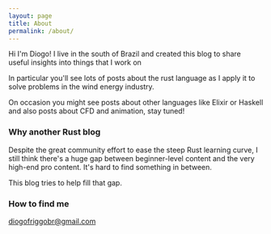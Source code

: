 ```yaml
---
layout: page
title: About
permalink: /about/
---
```


Hi I'm Diogo! I live in the south of Brazil and created this blog to share useful insights into things that I work on

In particular you'll see lots of posts about the rust language as I apply it to solve problems in the wind energy industry.

On occasion you might see posts about other languages like Elixir or Haskell and also posts about CFD and animation, stay tuned!

### Why another Rust blog

Despite the great community effort to ease the steep Rust learning curve, I still think there's a huge gap between
beginner-level content and the very high-end pro content. It's hard to find something in between.

This blog tries to help fill that gap.

### How to find me

[diogofriggobr@gmail.com](diogofriggobr@gmail.com)